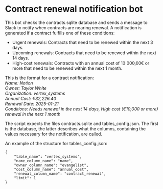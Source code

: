# Contract renewal notification bot
This bot checks the contracts.sqlite database and sends a message to Slack to notify when contracts are nearing renewal.
A notification is generated if a contract fulfills one of these conditions:
* Urgent renewals: Contracts that need to be renewed within the next 3 days.
* Upcoming renewals: Contracts that need to be renewed within the next 14 days.
* High-cost renewals: Contracts with an annual cost of 10 000,00€ or more that need to be renewed within the next 1 month.
   
This is the format for a contract notification:  
*Name: Notion*  
*Owner: Taylor White*  
*Organization: vertex_systems*  
*Annual Cost: €32,226.40*  
*Renewal Date: 2025-01-21*  
*Conditions: Needs renewal in the next 14 days, High cost (€10,000 or more) renewal in the next 1 month*  

The script expects the files contracts.sqlite and tables_config.json. The first is the database,
the latter describes what the columns,
containing the values necessary for the notification, are called.

An example of the structure for tables_config.json:
~~~~
{
    "table_name": "vertex_systems",
    "name_column_name": "name",
    "owner_column_name": "evangelist",
    "cost_column_name": "annual_cost",
    "renewal_column_name": "contract_renewal",
    "limit": 1
}
~~~~
